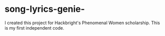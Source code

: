 # song-lyrics-genie-
I created this project for Hackbright's Phenomenal Women scholarship. This is my first independent code. 
